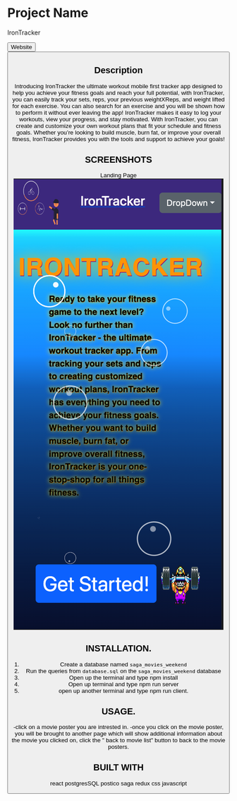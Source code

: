 # Project Name
IronTracker

<button> Website <button>

## Description

Introducing IronTracker the ultimate workout mobile first tracker app designed to help you achieve your fitness goals and reach your full potential, with IronTracker, you can easily track your sets, reps, your previous weightXReps, and weight lifted for each exercise. You can also search for an exercise and you will be shown how to perform it without ever leaving the app! IronTracker makes it easy to log your workouts, view your progress, and stay motivated. With IronTracker, you can create and customize your own workout plans that fit your schedule and fitness goals. Whether you’re looking to build muscle, burn fat, or improve your overall fitness, IronTracker provides you with the tools and support to achieve your goals!

## SCREENSHOTS

Landing Page
![landing Page](/images/landingPage.png)



## INSTALLATION.
1. Create a database named `saga_movies_weekend`
2. Run the queries from `database.sql` on the `saga_movies_weekend` database
3. Open up the terminal and type npm install
4. Open up terminal and type npm run server 
5. open up another terminal and type npm run client.

## USAGE.
 -click on a movie poster you are intrested in.
 -once you click on the movie poster, you will be brought to another page which will show additional information about the movie you clicked on, click the " back to movie list" button to back to the movie posters.

## BUILT WITH
react
postgresSQL
postico
saga
redux
css
javascript